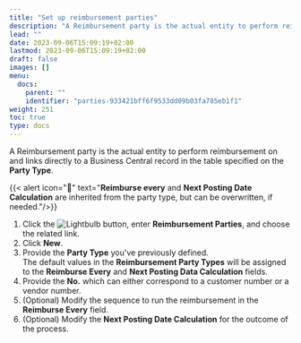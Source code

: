 ```yaml
---
title: "Set up reimbursement parties"
description: "A Reimbursement party is the actual entity to perform reimbursement on and links directly to a Business Central record."
lead: ""
date: 2023-09-06T15:09:19+02:00
lastmod: 2023-09-06T15:09:19+02:00
draft: false
images: []
menu:
  docs:
    parent: ""
    identifier: "parties-933421bff6f9533dd09b03fa785eb1f1"
weight: 251
toc: true
type: docs
---
```

A Reimbursement party is the actual entity to perform reimbursement on and links directly to a Business Central record in the table specified on the **Party Type**.

{{< alert icon="📝" text="<b>Reimburse every</b> and <b>Next Posting Date Calculation</b> are inherited from the party type, but can be overwritten, if needed."/>}}

1. Click the ![Lightbulb](Lightbulb_icon.PNG) button, enter **Reimbursement Parties**, and choose the related link.        
2. Click **New**.   
3. Provide the **Party Type** you've previously defined.    
   The default values in the **Reimbursement Party Types** will be assigned to the **Reimburse Every** and **Next Posting Data Calculation** fields. 
4. Provide the **No.** which can either correspond to a customer number or a vendor number.
5. (Optional) Modify the sequence to run the reimbursement in the **Reimburse Every** field.
6. (Optional) Modify the **Next Posting Date Calculation** for the outcome of the process. 
